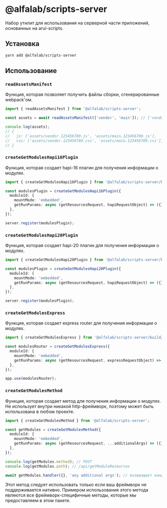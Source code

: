 @alfalab/scripts-server
===

Набор утилит для использования на серверной части приложений, основанных на arui-scripts.

## Установка

```bash
yarn add @alfalab/scripts-server
```

## Использование

### `readAssetsManifest`
Функция, которая позволяет получить файлы сборки, сгенерированные webpack'ом.

```ts
import { readAssetsManifest } from '@alfalab/scripts-server';

const assets = await readAssetsManifest(['vendor', 'main']); // ['vendor', 'main'] - это дефотное значение. Они являются названиями чанков приложенияю

console.log(assets);
// {
//   js: ['assets/vendor.123456789.js', 'assets/main.123456789.js'],
//   css: ['assets/vendor.123456789.css', 'assets/main.123456789.css'],
// }
```

### `createGetModulesHapi16Plugin`
Функция, которая создает hapi-16 плагин для получения информации о модулях.

```ts
import { createGetModulesHapi16Plugin } from '@alfalab/scripts-server/build/hapi16';

const modulesPlugin = createGetModulesHapi16Plugin({
  moduleId: {
    mountMode: 'embedded',
    getRunParams: async (getResourcesRequest, hapiRequestObject) => ({}),
  },
});

server.register(modulesPlugin);
```

### `createGetModulesHapi20Plugin`
Функция, которая создает hapi-20 плагин для получения информации о модулях.

```ts
import { createGetModulesHapi20Plugin } from '@alfalab/scripts-server/build/hapi20';

const modulesPlugin = createGetModulesHapi20Plugin({
  moduleId: {
    mountMode: 'embedded',
    getRunParams: async (getResourcesRequest, hapiRequestObject) => ({}),
  },
});

server.register(modulesPlugin);
```

### `createGetModulesExpress`
Функция, которая создает express router для получения информации о модулях.

```ts
import { createGetModulesExpress } from '@alfalab/scripts-server/build/express';

const modulesRouter = createGetModulesExpress({
  moduleId: {
    mountMode: 'embedded',
    getRunParams: async (getResourcesRequest, expressRequestObject) => ({}),
  },
});

app.use(modulesRouter);
```

### `createGetModulesMethod`

Функция, которая создает метод для получения информации о модулях. Не использует внутри никакой http-фреймворк, поэтому может быть использована в любом проекте.

```ts
import { createGetModulesMethod } from '@alfalab/scripts-server';

const getModules = createGetModulesMethod({
  moduleId: {
    mountMode: 'embedded',
    getRunParams: async (getResourcesRequest, ...additionalArgs) => ({}),
  },
});

console.log(getModules.method); // POST
console.log(getModules.path); // /api/getModuleResources

await getModules.handler({}, 'any additional args'); // возвращает конфигурацию метода
```

Этот метод следует использовать только если ваш фреймворк не поддерживается нативно.
Примером использования этого метода являются все фреймворк-специфичные методы, которые мы предоставляем в этом пакете.
